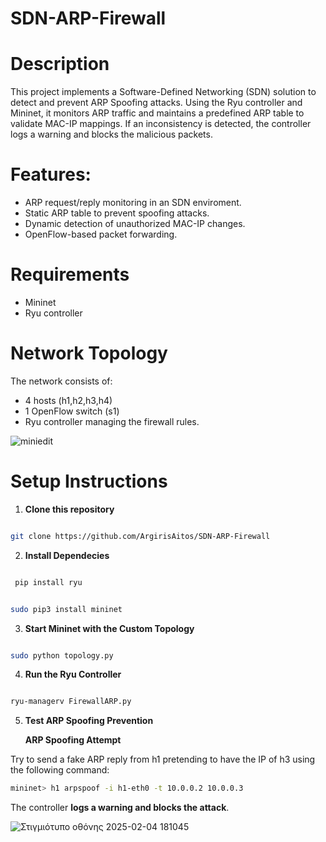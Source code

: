 # SDN-ARP-Firewall


# Description 
This project implements a Software-Defined Networking (SDN) solution to detect and prevent ARP Spoofing attacks. Using the Ryu controller and Mininet, it monitors ARP traffic and maintains a predefined ARP table to validate MAC-IP mappings. If an inconsistency is detected, the controller logs a warning and blocks the malicious packets.


# Features:

- ARP request/reply monitoring in an SDN enviroment.
- Static ARP table to prevent spoofing attacks.
- Dynamic detection of unauthorized MAC-IP changes.
- OpenFlow-based packet forwarding.


 # Requirements 

 - Mininet
 - Ryu controller



# Network Topology
 The network consists of:

 - 4 hosts (h1,h2,h3,h4)
 - 1 OpenFlow switch (s1)
 - Ryu controller managing the firewall rules.

![miniedit](https://github.com/user-attachments/assets/45d6f274-2c6c-4b2c-92a1-abeed99c72dc)


# Setup Instructions 

1. **Clone this repository**
```bash 

git clone https://github.com/ArgirisAitos/SDN-ARP-Firewall

```

2. **Install Dependecies**

 ```bash

  pip install ryu 

  ```
  ```bash

  sudo pip3 install mininet 
  
  ```

  3. **Start Mininet with the Custom Topology**

  ```bash

  sudo python topology.py 
  
  ```
4. **Run the Ryu Controller**

  ```bash 

  ryu-managerv FirewallARP.py

  ```

  5. **Test ARP Spoofing Prevention**
      
      **ARP Spoofing Attempt**

   Try to send a fake ARP reply from h1 pretending to have the IP of h3 using the following command:
      
```bash
mininet> h1 arpspoof -i h1-eth0 -t 10.0.0.2 10.0.0.3
```
The controller **logs a warning and blocks the attack**.


![Στιγμιότυπο οθόνης 2025-02-04 181045](https://github.com/user-attachments/assets/6cb024ba-4ba7-4368-9139-00c405eb57e5)













